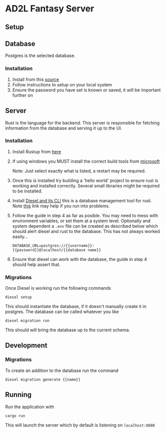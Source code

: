 # AD2L Fantasy Server

## Setup

## Database
Postgres is the selected database.
### Installation
1) Install from this [source](https://www.postgresql.org/download/)
2) Follow instructions to setup on your local system
3) Ensure the password you have set is known or saved, it will be important further on

## Server
Rust is the language for the backend. This server is responsible for fetching information from the database and serving it up to the UI.

### Installation
1) Install Rustup from [here](https://www.rust-lang.org/tools/install)
2) If using windows you MUST install the correct build tools from [microsoft](https://visualstudio.microsoft.com/visual-cpp-build-tools/)

    Note: Just select exactly what is listed, a restart may be required.
3) Once this is installed try building a 'hello world' project to ensure rust is working and installed correctly. Several small libraries might be required to be installed.
4) Install [Diesel and its CLI](https://diesel.rs/guides/getting-started) this is a database management tool for rust. Note [this](https://github.com/diesel-rs/diesel/issues/2519) link may help if you run into problems.
5) Follow the guide in step 4 as far as posible. You may need to mess with environment variables, or set them at a system level. Optionally and system dependent a `.env` file can be created as described below which should alert diesel and rust to the database. This has not always worked easily...

    ```
    DATABASE_URL=postgres://{{username}}:{{password}}@localhost/{{database name}}
    ```
7) Ensure that diesel can work with the database, the guide in step 4 should help assert that.


### Migrations
Once Diesel is working run the following commands

    diesel setup
     
This should instantiate the database, if it doesn't manually create it in postgres. The database can be called whatever you like 

    diesel migration run

This should will bring the database up to the current schema. 


## Development

### Migrations

To create an addition to the database run the command

    diesel migration generate {{name}}

## Running

Run the application with

    cargo run

This will launch the server which by default is listening on `localhost:8080`